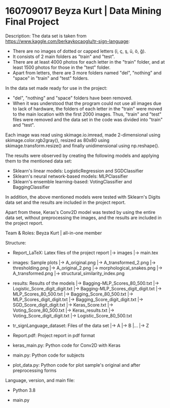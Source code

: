 # 160709017 Beyza Kurt | Data Mining Final Project

Description:
  The data set is taken from https://www.kaggle.com/berkaykocaoglu/tr-sign-language:
  * There are no images of dotted or capped letters (i, ç, ş, ü, ö, ğ).
  * It consists of 2 main folders as "train" and "test".
  * There are at least 4000 photos for each letter in the "train" folder, and at least 1500 photos for those in the "test" folder.
  * Apart from letters, there are 3 more folders named "del", "nothing" and "space" in "train" and "test" folders.

  In the data set made ready for use in the project:
  * "del", "nothing" and "space" folders have been removed.
  * When it was understood that the program could not use all images due to lack of hardware,
    the folders of each letter in the "train" were moved to the main location with the first 2000 images.
    Thus, "train" and "test" files were removed and the data set in the code was divided into "train" and "test".

  Each image was read using skimage.io.imread, made 2-dimensional using skimage.color.rgb2gray(),
  resized as 80x80 using skimage.transform.resize() and finally unidimensional using np.reshape().  

  The results were observed by creating the following models and applying them to the mentioned data set:
  * Sklearn's linear models: LogisticRegression and SGDClassifier
  * Sklearn's neural network-based models: MLPClassifier
  * Sklearn's ensemble learning-based: VotingClassifier and BaggingClassifier
  
  In addition, the above mentioned models were tested with
  Sklearn's Digits data set and the results are included in the project report.
  
  Apart from these, Keras's Conv2D model was tested by using the entire data set,
  without preprocessing the images, and the results are included in the project report.


Team & Roles: Beyza Kurt | all-in-one member


Structure:
  - Report_LaTeX:             Latex files of the project report
   |-> images
   |-> main.tex
   
  - images:                   Sample plots
   |-> A_original.png
   |-> A_transformed_2.png
   |-> thresholding.png
   |-> A_original_2.png
   |-> morphological_snakes.png
   |-> A_transformed.png
   |-> structural_similarity_index.png
   
  - results:                  Results of the models
   |-> Bagging-MLP_Scores_80_500.txt
   |-> Logistic_Score_digit_digit.txt
   |-> Bagging-MLP_Scores_digit_digit.txt
   |-> MLP_Scores_80_500.txt
   |-> Bagging_Score_80_500.txt
   |-> MLP_Scores_digit_digit.txt
   |-> Bagging_Score_digit_digit.txt
   |-> SGD_Score_digit_digit.txt
   |-> Keras_Score.txt
   |-> Voting_Score_80_500.txt
   |-> Keras_results.txt
   |-> Voting_Score_digit_digit.txt
   |-> Logistic_Score_80_500.txt
   
  - tr_signLanguage_dataset:  Files of the data set
   |-> A
   |-> B
   |...
   |-> Z
   
  - Report.pdf:               Project report in pdf format
  - keras_main.py:            Python code for Conv2D with Keras
  - main.py:                  Python code for subjects
  - plot_data.py:             Python code for plot sample's original
                              and after preprocessing forms 


Language, version, and main file: 
  * Python 3.8
  - main.py

